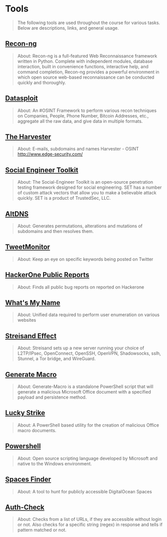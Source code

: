 # Tools
> The following tools are used throughout the course for various tasks. Below are descriptions, links, and general usage.

## [Recon-ng](https://bitbucket.org/LaNMaSteR53/recon-ng.git)
>About: Recon-ng is a full-featured Web Reconnaissance framework written in Python. Complete with independent modules, database interaction, built in convenience functions, interactive help, and command completion, Recon-ng provides a powerful environment in which open source web-based reconnaissance can be conducted quickly and thoroughly.

## [Datasploit](https://github.com/DataSploit/datasploit)
> About: An #OSINT Framework to perform various recon techniques on Companies, People, Phone Number, Bitcoin Addresses, etc., aggregate all the raw data, and give data in multiple formats.

## [The Harvester](https://github.com/laramies/theHarvester)
> About: E-mails, subdomains and names Harvester - OSINT http://www.edge-security.com/

## [Social Engineer Toolkit](https://github.com/trustedsec/social-engineer-toolkit)
> About: The Social-Engineer Toolkit is an open-source penetration testing framework designed for social engineering. SET has a number of custom attack vectors that allow you to make a believable attack quickly. SET is a product of TrustedSec, LLC.

## [AltDNS](https://github.com/upgoingstar/altdns)
> About: Generates permutations, alterations and mutations of subdomains and then resolves them.

## [TweetMonitor](https://github.com/upgoingstar/TweetMonitor)
> About: Keep an eye on specific keywords being posted on Twitter

## [HackerOne Public Reports](https://github.com/upgoingstar/hackerone_public_reports)
> About: Finds all public bug reports on reported on Hackerone

## [What's My Name](https://github.com/WebBreacher/WhatsMyName)
> About: Unified data required to perform user enumeration on various websites

## [Streisand Effect](https://github.com/StreisandEffect/streisand)
> About: Streisand sets up a new server running your choice of L2TP/IPsec, OpenConnect, OpenSSH, OpenVPN, Shadowsocks, sslh, Stunnel, a Tor bridge, and WireGuard.

## [Generate Macro](https://github.com/enigma0x3/Generate-Macro)
> About: Generate-Macro is a standalone PowerShell script that will generate a malicious Microsoft Office document with a specified payload and persistence method.

## [Lucky Strike](https://github.com/curi0usJack/luckystrike)
> About: A PowerShell based utility for the creation of malicious Office macro documents.

## [Powershell](https://github.com/PowerShell/PowerShell/blob/master/docs/installation/linux.md)
> About: Open source scripting language developed by Microsoft and native to the Windows environment.

## [Spaces Finder](https://github.com/upgoingstar/spaces-finder)
> About: A tool to hunt for publicly accessible DigitalOcean Spaces

## [Auth-Check](https://github.com/upgoingstar/Auth-Check)
> About: Checks from a list of URLs, if they are accessible without login or not. Also checks for a specific string (regex) in response and tells if pattern matched or not.

